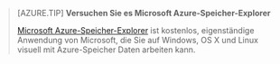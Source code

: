 > [AZURE.TIP] **Versuchen Sie es Microsoft Azure-Speicher-Explorer**
> 
> [Microsoft Azure-Speicher-Explorer](../articles/vs-azure-tools-storage-manage-with-storage-explorer.md) ist kostenlos, eigenständige Anwendung von Microsoft, die Sie auf Windows, OS X und Linux visuell mit Azure-Speicher Daten arbeiten kann.